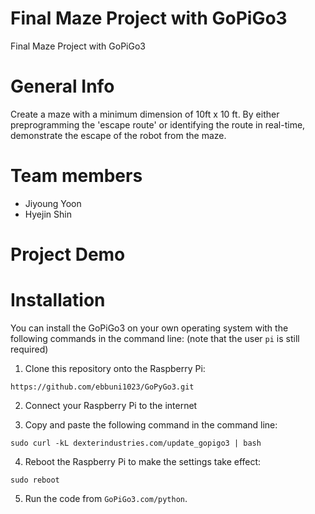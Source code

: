 # Final Maze Project with GoPiGo3
Final Maze Project with GoPiGo3

# General Info

Create a maze with a minimum dimension of 10ft x 10 ft. By either preprogramming the 'escape route' or identifying the route in real-time, demonstrate the escape of the robot from the maze. 

# Team members
* Jiyoung Yoon
* Hyejin Shin

# Project Demo

# Installation

You can install the GoPiGo3 on your own operating system with the following commands in the command line: (note that the user `pi` is still required)

  1. Clone this repository onto the Raspberry Pi:
  
  ```
  https://github.com/ebbuni1023/GoPyGo3.git
  ```
  
  2. Connect your Raspberry Pi to the internet
  
  3. Copy and paste the following command in the command line:
  
  ```
  sudo curl -kL dexterindustries.com/update_gopigo3 | bash
  ```
  
  4. Reboot the Raspberry Pi to make the settings take effect:
  
  ```
  sudo reboot
  ```
  
  5. Run the code from ```GoPiGo3.com/python```.


  
  
  

